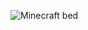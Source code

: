 ![Minecraft bed](https://user-images.githubusercontent.com/81292141/141127663-916094dd-2a6d-4500-b43a-9ed1c6d96933.png)

